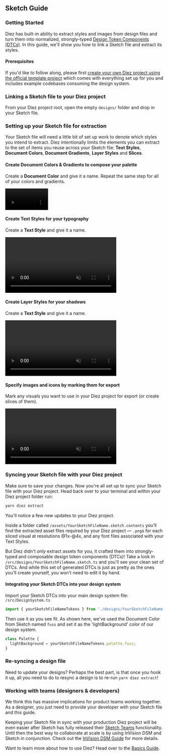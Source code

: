 ## Sketch Guide

### Getting Started

Diez has built-in ability to extract styles and images from design files and turn them into normalized, strongly-typed [Design Token Components (DTCs)](/glossary/#tokens). In this guide, we'll show you how to link a Sketch file and extract its styles.

#### Prerequisites

If you'd like to follow along, please first [create your own Diez project using the official template project](/getting-started/#set-up) which comes with everything set up for you and includes example codebases consuming the design system.

### Linking a Sketch file to your Diez project
From your Diez project root, open the empty `designs/` folder and drop in your Sketch file.

### Setting up your Sketch file for extraction
Your Sketch file will need a little bit of set up work to denote which styles you intend to extract. Diez intentionally limits the elements you can extract to the set of items you reuse across your Sketch file: **Text Styles**, **Document Colors**, **Document Gradients**, **Layer Styles** and **Slices**.

#### Create Document Colors & Gradients to compose your palette
Create a **Document Color** and give it a name. Repeat the same step for all of your colors and gradients.

<video width="27%" autoplay loop muted playsinline>
    <source src="@theme/assets/vids/sketch-color.mp4" type="video/mp4">
</video>

#### Create Text Styles for your typography
Create a **Text Style** and give it a name.

<video width="70%" autoplay loop muted playsinline>
    <source src="@theme/assets/vids/sketch-text-style.mp4" type="video/mp4">
</video>

#### Create Layer Styles for your shadows
Create a **Text Style** and give it a name.

<video width="70%" autoplay loop muted playsinline>
    <source src="@theme/assets/vids/sketch-shadow.mp4" type="video/mp4">
</video>

#### Specify images and icons by marking them for export
Mark any visuals you want to use in your Diez project for export (or create slices of them).

<video width="70%" autoplay loop muted playsinline>
    <source src="@theme/assets/vids/sketch-export.mp4" type="video/mp4">
</video>


### Syncing your Sketch file with your Diez project
Make sure to save your changes. Now you're all set up to sync your Sketch file with your Diez project. Head back over to your terminal and within your Diez project folder run:

```bash
yarn diez extract
```

You'll notice a few new updates to your Diez project.

Inside a folder called `/assets/YourSketchFileName.sketch.contents` you'll find the extracted asset files required by your Diez project — `.png`s for each sliced visual at resolutions @1x-@4x, and any font files associated with your Text Styles.

But Diez didn't _only_ extract assets for you, it crafted them into strongly-typed and composable design token components (DTCs)! Take a look in `/src/designs/YourSketchFileName.sketch.ts` and you'll see your clean set of DTCs. And while this set of generated DTCs is just as pretty as the ones you'll create yourself, you won't need to edit it by hand.

#### Integrating your Sketch DTCs into your design system

Import your Sketch DTCs into your main design system file: `/src/DesignSystem.ts`

```typescript
import { yourSketchFileNameTokens } from './designs/YourSketchFileName.sketch';
```

Then use it as you see fit. As shown here, we've used the Document Color from Sketch named `fuss` and set it as the 'lightBackground' color of our design system.

```typescript
class Palette {
  lightBackground = yourSketchFileNameTokens.palette.fuss;
}
```

### Re-syncing a design file

Need to update your designs? Perhaps the best part, is that once you hook it up, all you need to do to resync a design is to re-run `yarn diez extract`!

### Working with teams (designers & developers)

We think this has massive implications for product teams working together. As a designer, you just need to provide your developer with your Sketch file and this guide.

Keeping your Sketch file in sync with your production Diez project will be even easier after Sketch has fully released their [Sketch Teams](https://www.sketch.com/teams/) functionality. Until then the best way to collaborate at scale is by using InVision DSM and Sketch in conjunction. Check out the [InVision DSM Guide](/getting-started/dsm) for more details.

Want to learn more about how to use Diez? Head over to the [Basics Guide](/getting-started/the-basics).
